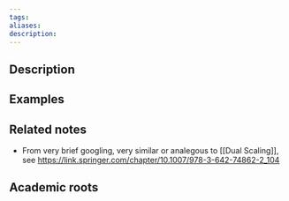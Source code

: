 ```yaml
---
tags: 
aliases: 
description:
---
```


## Description


## Examples 


## Related notes 
- From very brief googling, very similar or analegous to [[Dual Scaling]], see https://link.springer.com/chapter/10.1007/978-3-642-74862-2_104 

## Academic roots
